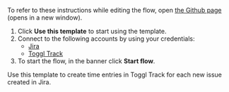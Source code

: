 To refer to these instructions while editing the flow, open [the Github page](https://github.com/ot4i/app-connect-templates/blob/main/resources/markdown/Create%20time%20entries%20in%20Toggl%20Track%20for%20each%20new%20issue%20created%20in%20Jira_instructions.md) (opens in a new window).
1. Click **Use this template** to start using the template.
2. Connect to the following accounts by using your credentials:
   - [Jira](https://www.ibm.com/docs/en/app-connect/containers_cd?topic=apps-jira)
   - [Toggl Track](https://www.ibm.com/docs/en/app-connect/containers_cd?topic=apps-toggl-track)
3. To start the flow, in the banner click **Start flow**.

Use this template to create time entries in Toggl Track for each new issue created in Jira.
